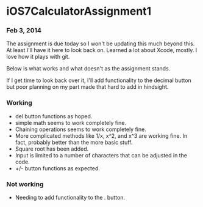 iOS7CalculatorAssignment1
=========================
### Feb 3, 2014
The assignment is due today so I won't be updating this much beyond this. At least I'll have it here to look back on. Learned a lot about Xcode, mostly. I love how it plays with git.

Below is what works and what doesn't as the assignment stands.

If I get time to look back over it, I'll add functionality to the decimal button but poor planning on my part made that hard to add in hindsight.

### Working
* del button functions as hoped.
* simple math seems to work completely fine.
* Chaining operations seems to work completely fine.
* More complicated methods like 1/x, x^2, and x^3 are working fine. In fact, probably better than the more basic stuff.
* Square root has been added.
* Input is limited to a number of characters that can be adjusted in the code.
* +/- button functions as expected.

### Not working
* Needing to add functionality to the . button.